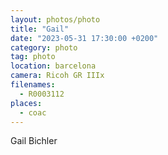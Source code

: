 ```yaml
---
layout: photos/photo
title: "Gail"
date: "2023-05-31 17:30:00 +0200"
category: photo
tag: photo
location: barcelona
camera: Ricoh GR IIIx
filenames:
  - R0003112
places:
  - coac
---
```


Gail Bichler
